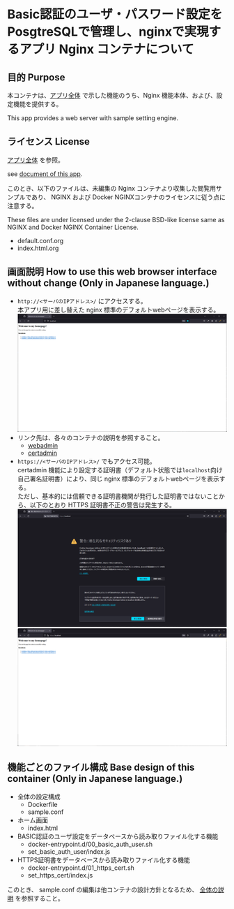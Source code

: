 # Basic認証のユーザ・パスワード設定をPosgtreSQLで管理し、nginxで実現するアプリ Nginx コンテナについて

## 目的 Purpose

本コンテナは、[アプリ全体](../README.md) で示した機能のうち、Nginx 機能本体、および、設定機能を提供する。

This app provides a web server with sample setting engine.

## ライセンス License

[アプリ全体](../README.md) を参照。

see [document of this app](../README.md).

このとき、以下のファイルは、未編集の Nginx コンテナより収集した閲覧用サンプルであり、 NGINX および Docker NGINXコンテナのライセンスに従う点に注意する。

These files are under licensed under the 2-clause BSD-like license same as NGINX and Docker NGINX Container License.

* default.conf.org
* index.html.org

## 画面説明 How to use this web browser interface without change (Only in Japanese language.)

* `http://<サーバのIPアドレス>/` にアクセスする。 \
  本アプリ用に差し替えた nginx 標準のデフォルトwebページを表示する。\
  <img src="./docs/01_home.png" width="640" alt="アクセス直後の状態">
* リンク先は、各々のコンテナの説明を参照すること。
  * [webadmin](../webadmin/README.md)
  * [certadmin](../certadmin/README.md)
* `https://<サーバのIPアドレス>/` でもアクセス可能。 \
  certadmin 機能により設定する証明書（デフォルト状態では`localhost`向け自己署名証明書）により、同じ nginx 標準のデフォルトwebページを表示する。\
  ただし、基本的には信頼できる証明書機関が発行した証明書ではないことから、以下のとおり HTTPS 証明書不正の警告は発生する。\
  <img src="./docs/02_https_warning.png" width="640" alt="HTTPS証明書不正の警告">\
  <img src="./docs/03_https_home.png" width="640" alt="HTTPSにてアクセス直後の状態">

## 機能ごとのファイル構成 Base design of this container (Only in Japanese language.)

* 全体の設定構成
  * Dockerfile
  * sample.conf
* ホーム画面
  * index.html
* BASIC認証のユーザ設定をデータベースから読み取りファイル化する機能
  * docker-entrypoint.d/00_basic_auth_user.sh
  * set_basic_auth_user/index.js
* HTTPS証明書をデータベースから読み取りファイル化する機能
  * docker-entrypoint.d/01_https_cert.sh
  * set_https_cert/index.js

このとき、 sample.conf の編集は他コンテナの設計方針となるため、 [全体の説明](../README.md) を参照すること。
